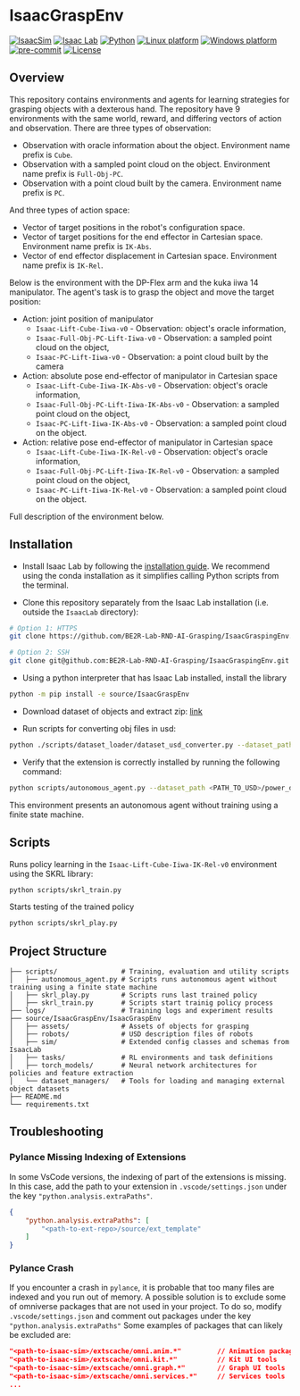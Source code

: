 # IsaacGraspEnv

[![IsaacSim](https://img.shields.io/badge/IsaacSim-4.5.0-silver.svg)](https://docs.omniverse.nvidia.com/isaacsim/latest/overview.html)
[![Isaac Lab](https://img.shields.io/badge/IsaacLab-2.0.0-silver)](https://isaac-sim.github.io/IsaacLab)
[![Python](https://img.shields.io/badge/python-3.10-blue.svg)](https://docs.python.org/3/whatsnew/3.10.html)
[![Linux platform](https://img.shields.io/badge/platform-linux--64-orange.svg)](https://releases.ubuntu.com/20.04/)
[![Windows platform](https://img.shields.io/badge/platform-windows--64-orange.svg)](https://www.microsoft.com/en-us/)
[![pre-commit](https://img.shields.io/badge/pre--commit-enabled-brightgreen?logo=pre-commit&logoColor=white)](https://pre-commit.com/)
[![License](https://img.shields.io/badge/license-MIT-yellow.svg)](https://opensource.org/license/mit)

## Overview

This repository contains environments and agents for learning strategies for grasping objects with a dexterous hand. The repository have 9 environments with the same world, reward, and differing vectors of action and observation.
There are three types of observation:
- Observation with oracle information about the object. Environment name prefix is `Cube`.
- Observation with a sampled point cloud on the object. Environment name prefix is `Full-Obj-PC`.
- Observation with a point cloud built by the camera. Environment name prefix is `PC`.

And three types of action space:
- Vector of target positions in the robot's configuration space.
- Vector of target positions for the end effector in Cartesian space. Environment name prefix is `IK-Abs`.
- Vector of end effector displacement in Cartesian space. Environment name prefix is `IK-Rel`.

Below is the environment with the DP-Flex arm and the kuka iiwa 14 manipulator. The agent's task is to grasp the object and move the target position:

- Action: joint position of manipulator
    - `Isaac-Lift-Cube-Iiwa-v0` - Observation: object's oracle information,
    - `Isaac-Full-Obj-PC-Lift-Iiwa-v0` - Observation: a sampled point cloud on the object, 
    - `Isaac-PC-Lift-Iiwa-v0` - Observation: a point cloud built by the camera
- Action: absolute pose end-effector of manipulator in Cartesian space
    - `Isaac-Lift-Cube-Iiwa-IK-Abs-v0` - Observation: object's oracle information,
    - `Isaac-Full-Obj-PC-Lift-Iiwa-IK-Abs-v0` - Observation: a sampled point cloud on the object, 
    - `Isaac-PC-Lift-Iiwa-IK-Abs-v0` - Observation: a sampled point cloud on the object.
- Action: relative pose end-effector of manipulator in Cartesian space
    - `Isaac-Lift-Cube-Iiwa-IK-Rel-v0` - Observation: object's oracle information,
    - `Isaac-Full-Obj-PC-Lift-Iiwa-IK-Rel-v0` - Observation: a sampled point cloud on the object, 
    - `Isaac-PC-Lift-Iiwa-IK-Rel-v0` - Observation: a sampled point cloud on the object.

Full description of the environment below.

## Installation

- Install Isaac Lab by following the [installation guide](https://isaac-sim.github.io/IsaacLab/main/source/setup/installation/index.html). We recommend using the conda installation as it simplifies calling Python scripts from the terminal.

- Clone this repository separately from the Isaac Lab installation (i.e. outside the `IsaacLab` directory):

```bash
# Option 1: HTTPS
git clone https://github.com/BE2R-Lab-RND-AI-Grasping/IsaacGraspingEnv.git

# Option 2: SSH
git clone git@github.com:BE2R-Lab-RND-AI-Grasping/IsaacGraspingEnv.git
```

- Using a python interpreter that has Isaac Lab installed, install the library

```bash
python -m pip install -e source/IsaacGraspEnv
```

- Download dataset of objects and extract zip: [link](https://disk.yandex.ru/d/NPZwTWIzPU2gvg)

- Run scripts for converting obj files in usd:

```bash
python ./scripts/dataset_loader/dataset_usd_converter.py --dataset_path <PATH_TO_DATASET> --name_point_cloud point_cloud_colorless.ply --obj_file_name object_convex_decomposition_meter_unit.obj --path_usd <PATH_TO_USD>
```

- Verify that the extension is correctly installed by running the following command:

```bash
python scripts/autonomous_agent.py --dataset_path <PATH_TO_USD>/power_drills --model_filter "1, 5"
```
This environment presents an autonomous agent without training using a finite state machine.

## Scripts

Runs policy learning in the `Isaac-Lift-Cube-Iiwa-IK-Rel-v0` environment using the SKRL library:

```bash
python scripts/skrl_train.py
```
Starts testing of the trained policy

```bash
python scripts/skrl_play.py
```

## Project Structure
```
├── scripts/                # Training, evaluation and utility scripts
│   ├── autonomous_agent.py # Scripts runs autonomous agent without training using a finite state machine
│   ├── skrl_play.py        # Scripts runs last trained policy
│   ├── skrl_train.py       # Scripts start trainig policy process
├── logs/                   # Training logs and experiment results
├── source/IsaacGraspEnv/IsaacGraspEnv
│   ├── assets/             # Assets of objects for grasping
│   ├── robots/             # USD description files of robots
│   ├── sim/                # Extended config classes and schemas from IsaacLab
│   ├── tasks/              # RL environments and task definitions
│   ├── torch_models/       # Neural network architectures for policies and feature extraction
│   └── dataset_managers/   # Tools for loading and managing external object datasets
├── README.md
└── requirements.txt
```
## Troubleshooting

### Pylance Missing Indexing of Extensions

In some VsCode versions, the indexing of part of the extensions is missing. In this case, add the path to your extension in `.vscode/settings.json` under the key `"python.analysis.extraPaths"`.

```json
{
    "python.analysis.extraPaths": [
        "<path-to-ext-repo>/source/ext_template"
    ]
}
```

### Pylance Crash

If you encounter a crash in `pylance`, it is probable that too many files are indexed and you run out of memory.
A possible solution is to exclude some of omniverse packages that are not used in your project.
To do so, modify `.vscode/settings.json` and comment out packages under the key `"python.analysis.extraPaths"`
Some examples of packages that can likely be excluded are:

```json
"<path-to-isaac-sim>/extscache/omni.anim.*"         // Animation packages
"<path-to-isaac-sim>/extscache/omni.kit.*"          // Kit UI tools
"<path-to-isaac-sim>/extscache/omni.graph.*"        // Graph UI tools
"<path-to-isaac-sim>/extscache/omni.services.*"     // Services tools
...
```
